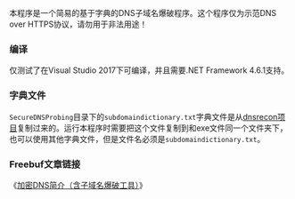 本程序是一个简易的基于字典的DNS子域名爆破程序。这个程序仅为示范DNS over HTTPS协议，请勿用于非法用途！

### 编译
仅测试了在Visual Studio 2017下可编译，并且需要.NET Framework 4.6.1支持。

### 字典文件
`SecureDNSProbing`目录下的`subdomaindictionary.txt`字典文件是从[dnsrecon项目](https://github.com/darkoperator/dnsrecon/blob/master/subdomains-top1mil-5000.txt)复制过来的。运行本程序时需要把这个文件复制到和exe文件同一个文件夹下，也可以使用其他字典文件，但是文件名必须是`subdomaindictionary.txt`。

### Freebuf文章链接
《[加密DNS简介（含子域名爆破工具）](http://www.freebuf.com/articles/168659.html)》
